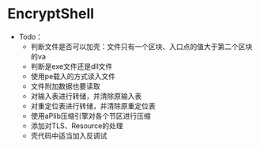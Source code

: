 # EncryptShell
- Todo：
  - 判断文件是否可以加壳：文件只有一个区块、入口点的值大于第二个区块的va
  - 判断是exe文件还是dll文件
  - 使用pe载入的方式读入文件
  - 文件附加数据也要读取
  - 对输入表进行转储，并清除原输入表
  - 对重定位表进行转储，并清除原重定位表
  - 使用aPlib压缩引擎对各个节区进行压缩
  - 添加对TLS、Resource的处理
  - 壳代码中适当加入反调试

